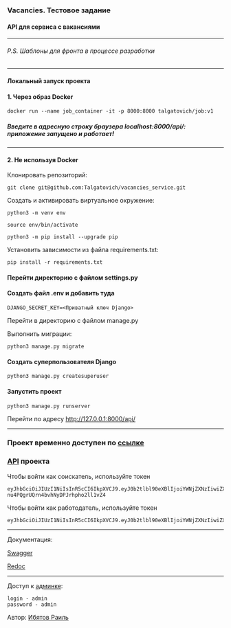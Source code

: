 ### Vacancies. Тестовое задание
#### API для сервиса с вакансиями

---
###### P.S. Шаблоны для фронта в процессе разработки

---

#### Локальный запуск проекта

#### 1. Через образ Docker
```
docker run --name job_container -it -p 8000:8000 talgatovich/job:v1
```
##### Введите в адресную строку браузера localhost:8000/api/: приложение запущено и работает!

---
#### 2. Не используя Docker

Клонировать репозиторий:

```
git clone git@github.com:Talgatovich/vacancies_service.git
```

Cоздать и активировать виртуальное окружение:

```
python3 -m venv env
```

```
source env/bin/activate
```

```
python3 -m pip install --upgrade pip
```

Установить зависимости из файла requirements.txt:

```
pip install -r requirements.txt
```

#### Перейти директорию с файлом settings.py

#### Создать файл .env и добавить туда

```
DJANGO_SECRET_KEY=<Приватный ключ Django>

```

Перейти в директорию с файлом manage.py

Выполнить миграции:

```
python3 manage.py migrate
```

#### Создать суперпользователя Django

```
python3 manage.py createsuperuser
```

#### Запустить проект

```
python3 manage.py runserver
```
Перейти по адресу http://127.0.0.1:8000/api/

___


### Проект временно доступен по [ссылке](http://193.107.236.211/vacancies/)
### [API](http://193.107.236.211/api/vacancies/) проекта

Чтобы войти как соискатель, используйте токен
```
eyJhbGciOiJIUzI1NiIsInR5cCI6IkpXVCJ9.eyJ0b2tlbl90eXBlIjoiYWNjZXNzIiwiZXhwIjoxNjc3MjQ3NDU5LCJqdGkiOiJmMGEzOTViOThkZGM0NTk2YmJhYThmZmQ0Njk2MDI5NCIsInVzZXJfaWQiOjEyfQ.EPbUJ2SCy9-nu4PQgrUQrn4bvhNyDPJrhpho2ll1vZ4
```

Чтобы войти как работодатель, используйте токен
``` 
eyJhbGciOiJIUzI1NiIsInR5cCI6IkpXVCJ9.eyJ0b2tlbl90eXBlIjoiYWNjZXNzIiwiZXhwIjoxNjc3MjQ3ODkwLCJqdGkiOiIzN2U3MGQ1ZjNlM2M0MzdkYTRlYzhiMGI4MzVhODViYyIsInVzZXJfaWQiOjExfQ.7EtTHMcJPo2xWVOHE_KgKG0GNyAlRGhpN61D8RR2ko0
```

---
Документация:

[Swagger](http://193.107.236.211/swagger/)

[Redoc](http://193.107.236.211/redoc/)

---
Доступ к [админке](http://193.107.236.211/admin/):

```
login - admin
password - admin
```
Автор: [Ибятов Раиль](https://github.com/Talgatovich)
